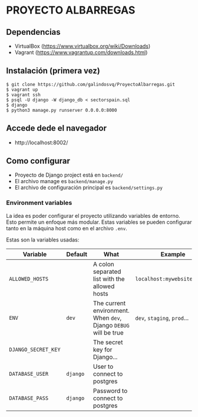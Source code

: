 # PROYECTO ALBARREGAS

## Dependencias

- VirtualBox (https://www.virtualbox.org/wiki/Downloads)
- Vagrant (https://www.vagrantup.com/downloads.html)

## Instalación (primera vez)

    $ git clone https://github.com/galindosvq/ProyectoAlbarregas.git
    $ vagrant up
    $ vagrant ssh
    $ psql -U django -W django_db < sectorspain.sql
    $ django
    $ python3 manage.py runserver 0.0.0.0:8000

## Accede dede el navegador

- http://localhost:8002/

## Como configurar

- Proyecto de Django project está en `backend/`
- El archivo manage es `backend/manage.py`
- El archivo de configuración principal es `backend/settings.py`

### Environment variables

La idea es poder configurar el proyecto utilizando variables de entorno. Esto permite un enfoque más modular. Estas variables se pueden configurar tanto en la máquina host como en el archivo `.env`.

Estas son la variables usadas:

| Variable            | Default  | What                                                             | Example                     |
| ------------------- | -------- | ---------------------------------------------------------------- | --------------------------- |
| `ALLOWED_HOSTS`     |          | A colon separated list with the allowed hosts                    | `localhost:mywebsite.local` |
| `ENV`               | `dev`    | The current environment. When `dev`, Django `DEBUG` will be true | `dev`, `staging`, `prod`... |
| `DJANGO_SECRET_KEY` |          | The secret key for Django...                                     |                             |
| `DATABASE_USER`     | `django` | User to connect to postgres                                      |                             |
| `DATABASE_PASS`     | `django` | Password to connect to postgres                                  |                             |
